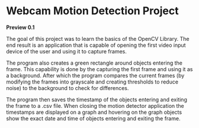 <h1>Webcam Motion Detection Project</h1>  

**Preview 0.1**

The goal of this project was to learn the basics of the OpenCV Library. 
The end result is an application that is capable of opening the first video input
device of the user and using it to capture frames.

The program also creates a green rectangle around objects entering the
frame. This capability is done by the capturing the first frame
and using it as a background. After which the program compares the
current frames (by modifying the frames into grayscale and creating
thresholds to reduce noise) to the background to check for differences.

The program then saves the timestamp of the objects entering and exiting
the frame to a .csv file. When closing the motion detector application
the timestamps are displayed on a graph and hovering on the graph
objects show the exact date and time of objects entering and exiting the
frame.